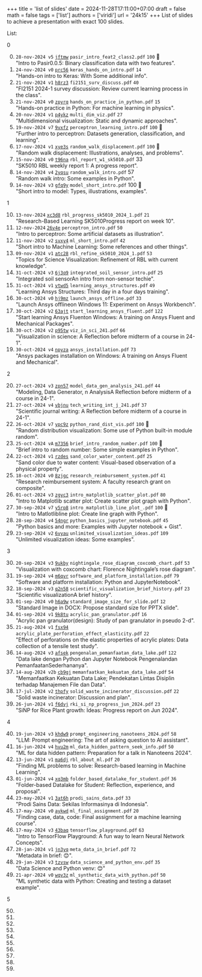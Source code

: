 +++
title = 'list of slides'
date = 2024-11-28T17:11:00+07:00
draft = false
math = false
tags = ['list']
authors = ['viridi']
url = '24k15'
+++
List of slides to achieve a presentation with exact 100 slides.

<!--more-->

List:

0

0. `28-nov-2024 v5` [`jftmw`](https://osf.io/jftmw)  `pasir_intro_feat2_class2.pdf` `100` :100: \
"Intro to Pasir0.0.5: Binary classification data with two features".
1. `24-nov-2024 v0` [`prc56`](https://osf.io/prc56) `keras_hands_on_intro.pdf` `14` \
"Hands-on intro to Keras: With Some additional info".
2. `21-nov-2024 v1` [`h8rz3`](https://osf.io/h8rz3) `fi2151_surv_discuss.pdf` `40` \
"FI2151 2024-1 survey discussion: Review current learning process in the class".
3. `21-nov-2024 v0` [`zpyrq`](https://osf.io/zpyrq) `hands_on_practice_in_python.pdf` `15` \
"Hands-on practice in Python: For machine learning in physics".
4. `20-nov-2024 v1` [`p4ykz`](https://osf.io/p4ykz) `multi_dim_viz.pdf` `27` \
"Multidimensional visualization: Static and dynamic approaches".
5. `19-nov-2024 v7` [`9vxfz`](https://osf.io/9vxfz) `perceptron_learning_intro.pdf` `100` :100: \
"Further intro to perceptron: Datasets generation, classification, and learning".
6. `17-nov-2024 v1` [`xye3s`](https://osf.io/xye3s) `random_walk_displacement.pdf` `100` :100: \
"Random walk displacement: Illustrations, analyses, and problems".
7. `15-nov-2024 v0` [`t96na`](https://osf.io/t96na) `rbl_report_w1_sk5010.pdf` 33 \
"SK5010 RBL weekly report 1: A progress report".
8. `14-nov-2024 v4` [`2yqsu`](https://osf.io/2yqsu) `random_walk_intro.pdf` 57 \
"Random walk intro: Some examples in Python".
9. `14-nov-2024 v3` [`gfq9y`](https://osf.io/gfq9y) `model_short_intro.pdf` 100 :100: \
"Short intro to model: Types, illustrations, examples".

1

10. `13-nov-2024` [`xc3d8`](https://osf.io/xc3d8) `rbl_progress_sk5010_2024_1.pdf` `21` \
"Research-Based Learning SK5010Progress report on week 10".
11. `12-nov-2024` [`26v4e`](https://osf.io/26v4e) `perceptron_intro.pdf` `50` \
"Intro to perceptron: Some artificial datasets as illustration".
12. `11-nov-2024 v2` [`svxy4`](https://osf.io/svxy4) `ml_short_intro.pdf` `42` \
"Short intro to Machine Learning: Some references and other things".
13. `09-nov-2024 v1` [`atc28`](https://osf.io/atc28) `rbl_refine_sk5010_2024_1.pdf` `53` \
"Topics for Science Visualization: Refinement of RBL with current knowledge".
14. `31-oct-2024 v3` [`6j3q9`](https://osf.io/6j3q9) `integrated_soil_sensor_intro.pdf` `25` \
"Integrated soil sensorAn intro from non-sensor techie".
15. `31-oct-2024 v1` [`vtwd5`](https://osf.io/vtwd5) `learning_ansys_structures.pdf` `49` \
"Learning Ansys Structures: Third day in a four days training".
16. `30-oct-2024 v0` [`hj9mz`](https://osf.io/hj9mz) `launch_ansys_offline.pdf` `33` \
"Launch Ansys offlineon Windows 11: Experiment on Ansys Workbench".
17. `30-oct-2024 v2` [`63ajt`](https://osf.io/63ajt) `start_learning_ansys_fluent.pdf` `122` \
"Start learning Ansys Fluenton Windows: A training on Ansys Fluent and Mechanical Packages".
18. `30-oct-2024 v2` [`p95tw`](https://osf.io/p95tw) `viz_in_sci_241.pdf` `66` \
"Visualization in science: A Reflection before midterm of a course in 24-1".
19. `30-oct-2024 v4` [`npyza`](https://osf.io/npyza) `ansys_installation.pdf` `73` \
"Ansys packages installation on Windows: A training on Ansys Fluent and Mechanical".

2

20. `27-oct-2024 v3` [`zpn57`](https://osf.io/zpn57) `model_data_gen_analysis_241.pdf`  `44` \
"Modeling, Data Generator, n AnalysisA Reflection before midterm of a course in 24-1".
21. `27-oct-2024 v4` [`vbjnu`](https://osf.io/vbjnu) `tech_writing_int_j_241.pdf` `37` \
"Scientific journal writing: A Reflection before midterm of a course in 24-1".
22. `26-oct-2024 v7` [`ypc9z`](https://osf.io/ypc9z) `python_rand_dist_vis.pdf` `100` :100: \
"Random distribution visualization: Some use of Python built-in module random".
23. `25-oct-2024 vA` [`m7356`](https://osf.io/m7356) `brief_intro_random_number.pdf` `100` :100: \
"Brief intro to random number: Some simple examples in Python".
24. `22-oct-2024 v1` [`rzdes`](https://osf.io/rzdes) `sand_color_water_content.pdf` `25` \
"Sand color due to water content: Visual-based observation of a physical property".
25. `18-oct-2024 v0` [`8zjgc`](https://osf.io/8zjgc) `research_reimbursement_system.pdf` `41` \
"Research reimbursement system: A faculty research  grant on composite".
26. `01-oct-2024 v3` [`zgyc3`](https://osf.io/zgyc3) `intro_matplotlib_scatter_plot.pdf` `80` \
"Intro to Matplotlib scatter plot: Create scatter plot graph with Python".
27. `30-sep-2024 v7` [`y5rp8`](https://osf.io/y5rp8) `intro_matplotlib_line_plot_.pdf` `100` :100: \
"Intro to Matlotlibline plot: Create line graph with Python".
28. `28-sep-2024 v4` [`54ngr`](https://osf.io/54ngr) `python_basics_jupyter_notebook.pdf` `45` \
"Python basics and more: Examples with Jupyter notebook + Gist".
29. `23-sep-2024 v2` [`6vyau`](https://osf.io/6vyau) `unlimited_visualization_ideas.pdf` `109` \
"Unlimited visualization ideas: Some examples".

3

30. `20-sep-2024 v3` [`9ukby`](https://osf.io/9ukby) `nightingale_rose_diagram_coxcomb_chart.pdf` `53` \
"Visualization with coxcomb chart: Florence Nightingale’s rose diagram".
31. `19-sep-2024 v4` [`m6qvr`](https://osf.io/m6qvr) `software_and_platform_installation.pdf` `79` \
"Software and platform installation: Python and JupyterNotebook".
32. `18-sep-2024 v3` [`q2n58`](https://osf.io/q2n58) `scientific_visualization_brief_history.pdf` `23` \
"Scientific visualizationA brief history".
33. `01-sep-2024 v0` [`h6a9w`](https://osf.io/h6a9w) `standard_image_size_for_slide.pdf` `12` \
"Standard Image in DOCX: Propose standard size for PPTX slide".
34. `01-sep-2024 v1` [`9k8tu`](https://osf.io/9k8tu) `acrylic_pan_granulator.pdf` `16` \
"Acrylic pan granulator(design): Study of pan granulator in pseudo 2-d".
35. `21-aug-2024 v1` [`fsx94`](https://osf.io/fsx94) `acrylic_plate_perforation_effect_elasticity.pdf` `22` \
"Effect of perforations on the elastic properties of acrylic plates: Data collection of a tensile test study".
36. `14-aug-2024 v3` [`afsek`](https://osf.io/afsek) `pengenalan_pemanfaatan_data_lake.pdf` `122` \
"Data lake dengan Python dan Jupyter Notebook Pengenalandan PemanfaatanSederhananya".
37. `14-aug-2024 v2b` [`cb9gj`](https://osf.io/cb9gj) `memanfaatkan_kekuatan_data_lake.pdf` `54` \
"Memanfaatkan Kekuatan Data Lake; Pendekatan Lintas Disiplin terhadap Manajemen File dan Data".
38. `17-jul-2024 v2` [`thpfy`](https://osf.io/thpfy) `solid_waste_incinerator_discussion.pdf` `22` \
"Solid waste incinerator: Discussion and plan".
39. `26-jun-2024 v1` [`f6dvj`](https://osf.io/f6dvj) `rki_si_np_progress_jun_2024.pdf` `23` \
"SiNP for Rice Plant growth: Ideas: Progress report on Jun 2024".

4

40. `19-jun-2024 v3` [`khdw9`](https://osf.io/khdw9) `prompt_engineering_nanoteens_2024.pdf` `58` \
"LLM: Prompt engineering: The art of asking question to AI assistant".
41. `16-jun-2024 v4` [`hvu2m`](https://osf.io/hvu2m) `ml_data_hidden_pattern_seek_info.pdf` `50` \
"ML for data hidden pattern: Preparation for a talk in Nanoteens 2024".
42. `13-jun-2024 v1` [`ma6dj`](https://osf.io/ma6dj) `rbl_about_ml.pdf` `20` \
"Finding ML problems to solve: Research-based learning in Machine Learning".
43. `01-jun-2024 v4` [`xq3mb`](https://osf.io/xq3mb) `folder_based_datalake_for_student.pdf` `36` \
"Folder-based Datalake for Student: Reflection, experience, and proposal".
44. `23-may-2024 v1` [`3at6h`](https://osf.io/) `prodi_sains_data.pdf` `33` \
"Prodi Sains Data: Sekilas Informasinya di Indonesia". 
45. `17-may-2024 v0` [`aykwd`](https://osf.io/aykwd) `ml_final_assignment.pdf` `20` \
"Finding case, data, code: Final assignment for a machine learning course".
46. `17-may-2024 v3` [`43baq`](https://osf.io/43baq) `tensorflow_playground.pdf` `63` \
"Intro to TensorFlow Playground: A fun way to learn Neural Network Concepts".
47. `28-jan-2024 v1` [`jn3yq`](https://osf.io/jn3yq) `meta_data_in_brief.pdf` `72` \
"Metadata in brief: 😊".
48. `29-jan-2024 v3` [`tzvsw`](https://osf.io/tzvsw) `data_science_and_python_env.pdf` `35` \
"Data Science and Python venv: 😊"
49. `21-apr-2024 v0` [`wqv3z`](https://osf.io/wqv3z) `ml_synthetic_data_with_python.pdf` `50` \
"ML synthetic data with Python: Creating and testing a dataset example".

5

50.
51.
52.
53.
54.
55.
56.
57.
58.
59.
